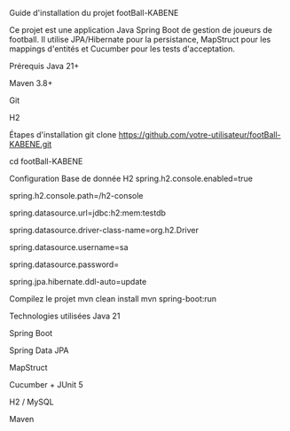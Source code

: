 
Guide d'installation du projet footBall-KABENE

Ce projet est une application Java Spring Boot de gestion de joueurs de football.
Il utilise JPA/Hibernate pour la persistance, MapStruct pour les mappings d'entités et Cucumber pour les tests d'acceptation.

Prérequis
Java 21+

Maven 3.8+

Git

H2

Étapes d'installation
git clone https://github.com/votre-utilisateur/footBall-KABENE.git

cd footBall-KABENE

Configuration Base de donnée H2
spring.h2.console.enabled=true

spring.h2.console.path=/h2-console

spring.datasource.url=jdbc:h2:mem:testdb

spring.datasource.driver-class-name=org.h2.Driver

spring.datasource.username=sa

spring.datasource.password=

spring.jpa.hibernate.ddl-auto=update


Compilez le projet
mvn clean install
mvn spring-boot:run

Technologies utilisées
Java 21

Spring Boot

Spring Data JPA

MapStruct

Cucumber + JUnit 5

H2 / MySQL

Maven